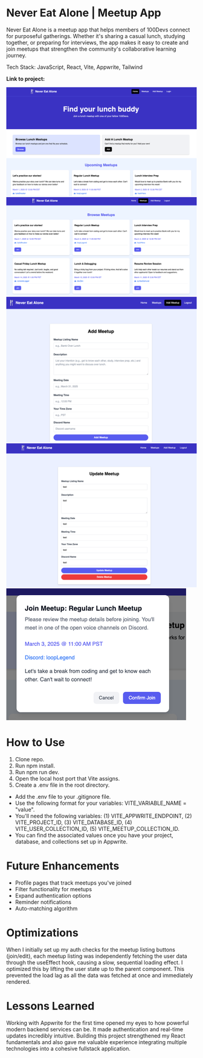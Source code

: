 # Never Eat Alone | Meetup App

Never Eat Alone is a meetup app that helps members of 100Devs connect for purposeful gatherings. Whether it's sharing a casual lunch, studying together, or preparing for interviews, the app makes it easy to create and join meetups that strengthen the community's collaborative learning journey.

Tech Stack: JavaScript, React, Vite, Appwrite, Tailwind

**Link to project:** 

![Home View](./src/assets/readme-images/home.png)
![Browse Meetups View](./src/assets/readme-images/browse-meetups.png)
![Add Meetup View](./src/assets/readme-images/add-meetup.png)
![Update Meetup View](./src/assets/readme-images/update-meetup.png)
![Join Meetup Modal](./src/assets/readme-images/join-meetup.png)

# How to Use
1. Clone repo.
2. Run npm install.
3. Run npm run dev.
4. Open the local host port that Vite assigns.
5. Create a .env file in the root directory.
- Add the .env file to your .gitignore file.
- Use the following format for your variables: VITE_VARIABLE_NAME = "value".
- You'll need the following variables: (1) VITE_APPWRITE_ENDPOINT, (2) VITE_PROJECT_ID, (3) VITE_DATABASE_ID, (4) VITE_USER_COLLECTION_ID, (5) VITE_MEETUP_COLLECTION_ID. 
- You can find the associated values once you have your project, database, and collections set up in Appwrite.

# Future Enhancements
- Profile pages that track meetups you've joined
- Filter functionality for meetups
- Expand authentication options
- Reminder notifications
- Auto-matching algorithm

# Optimizations
When I initially set up my auth checks for the meetup listing buttons (join/edit), each meetup listing was independently fetching the user data through the useEffect hook, causing a slow, sequential loading effect. I optimized this by lifting the user state up to the parent component. This prevented the load lag as all the data was fetched at once and immediately rendered. 

# Lessons Learned
Working with Appwrite for the first time opened my eyes to how powerful modern backend services can be. It made authentication and real-time updates incredibly intuitive. Building this project strengthened my React fundamentals and also gave me valuable experience integrating multiple technologies into a cohesive fullstack application.